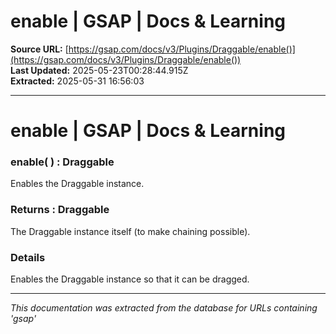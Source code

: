 # enable | GSAP | Docs & Learning

**Source URL:** [https://gsap.com/docs/v3/Plugins/Draggable/enable()](https://gsap.com/docs/v3/Plugins/Draggable/enable())  
**Last Updated:** 2025-05-23T00:28:44.915Z  
**Extracted:** 2025-05-31 16:56:03

---

# enable | GSAP | Docs & Learning

### enable( ) : Draggable

Enables the Draggable instance.

### Returns : Draggable[​](#returns--draggable "Direct link to Returns : Draggable")

The Draggable instance itself (to make chaining possible).

### Details[​](#details "Direct link to Details")

Enables the Draggable instance so that it can be dragged.

---

*This documentation was extracted from the database for URLs containing 'gsap'*
